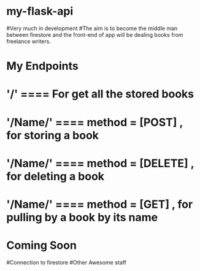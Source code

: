 # my-flask-api

#Very much in development
#The aim is to become the middle man between firestore and the front-end of app will be dealing books from freelance writers.

# My Endpoints
# '/'   ==== For get all the stored books
# '/Name/<str : name>' ==== method = [POST] , for storing a book
# '/Name/<str : name>' ==== method = [DELETE] , for deleting a book
# '/Name/<str : name>' ==== method = [GET] , for pulling by a book by its name

# Coming Soon
#Connection to firestore
#Other Awesome staff